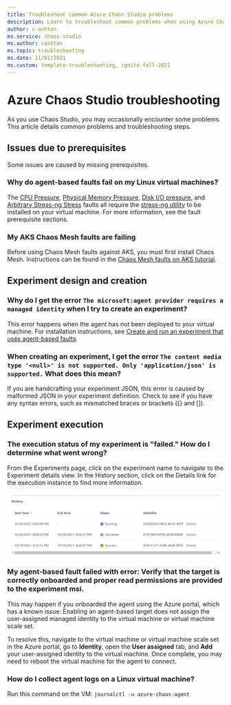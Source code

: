 ```yaml
---
title: Troubleshoot common Azure Chaos Studio problems
description: Learn to troubleshoot common problems when using Azure Chaos Studio
author: c-ashton
ms.service: chaos-studio
ms.author: cashton
ms.topic: troubleshooting
ms.date: 11/01/2021
ms.custom: template-troubleshooting, ignite-fall-2021
---
```


# Azure Chaos Studio troubleshooting

As you use Chaos Studio, you may occasionally encounter some problems. This article details common problems and troubleshooting steps.

## Issues due to prerequisites

Some issues are caused by missing prerequisites. 

### Why do agent-based faults fail on my Linux virtual machines?

The [CPU Pressure](chaos-studio-fault-library.md#cpu-pressure), [Physical Memory Pressure](chaos-studio-fault-library.md#physical-memory-pressure), [Disk I/O pressure](chaos-studio-fault-library.md#disk-io-pressure-linux), and [Arbitrary Stress-ng Stress](chaos-studio-fault-library.md#arbitrary-stress-ng-stress) faults all require the [stress-ng utility](https://wiki.ubuntu.com/Kernel/Reference/stress-ng) to be installed on your virtual machine. For more information, see the fault prerequisite sections.

### My AKS Chaos Mesh faults are failing

Before using Chaos Mesh faults against AKS, you must first install Chaos Mesh. Instructions can be found in the [Chaos Mesh faults on AKS tutorial](chaos-studio-tutorial-aks.md#set-up-chaos-mesh-on-your-aks-cluster).

## Experiment design and creation

### Why do I get the error `The microsoft:agent provider requires a managed identity` when I try to create an experiment? 

This error happens when the agent has not been deployed to your virtual machine. For installation instructions, see [Create and run an experiment that uses agent-based faults](chaos-studio-tutorial-agent-based.md).

### When creating an experiment, I get the error `The content media type '<null>' is not supported. Only 'application/json' is supported.` What does this mean?

If you are handcrafting your experiment JSON, this error is caused by malformed JSON in your experiment definition. Check to see if you have any syntax errors, such as mismatched braces or brackets ({} and \[\]).

## Experiment execution

### The execution status of my experiment is "failed." How do I determine what went wrong?

From the Experiments page, click on the experiment name to navigate to the Experiment details view. In the History section, click on the Details link for the execution instance to find more information.

![Experiment history](images/run-experiment-history.png)

### My agent-based fault failed with error: Verify that the target is correctly onboarded and proper read permissions are provided to the experiment msi.

This may happen if you onboarded the agent using the Azure portal, which has a known issue: Enabling an agent-based target does not assign the user-assigned managed identity to the virtual machine or virtual machine scale set.

To resolve this, navigate to the virtual machine or virtual machine scale set in the Azure portal, go to **Identity**, open the **User assigned** tab, and **Add** your user-assigned identity to the virtual machine. Once complete, you may need to reboot the virtual machine for the agent to connect.

### How do I collect agent logs on a Linux virtual machine?

Run this command on the VM: `journalctl -u azure-chaos-agent`
